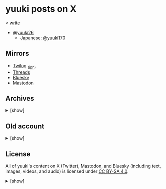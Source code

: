 # yuuki posts on X

< [write](https://github.com/yuuki7/write)

- [@yuuki26](https://x.com/i/user/1463770680491593729)
    - Japanese: [@yuuki170](https://x.com/i/user/1672629051419410435)

## Mirrors

* [Twilog](https://twilog.togetter.com/yuuki26) <sub>([jpn](https://twilog.togetter.com/yuuki170))</sub>
* [Threads](https://www.threads.com/@yuuki321)
* [Bluesky](https://bsky.app/profile/yuukikonno.bsky.social)
* [Mastodon](https://mastodon.social/@yuukikonno)

## Archives

<details>
<summary>[show]</summary>

* [Archive.today](https://archive.today/https://x.com/yuuki26/status/*) ([jpn](https://archive.today/https://x.com/yuuki170/status/*))
* [Posfie](https://posfie.com/@yuuki26/p/1GwHcQz) ([jpn](https://posfie.com/@yuuki26/p/wepqH4t))
* [FC2 Blog (- Jun 2024)](https://yuuki6.blog.fc2.com/)
* [Google Drive (- 2023)](https://drive.google.com/drive/folders/1jiTbgwpmjpOghzxqSQmy_m7WAGxjszZU)

</details>

## Old account

<details>
<summary>[show]</summary>

* @yuuki___0517 (2019)
    * [Archive.today](https://archive.today/https://twitter.com/yuuki___0517/status/*)
    * [Internet Archive](https://web.archive.org/web/*/https://twitter.com/yuuki___0517/status/*)
    * [Pawoo](https://pawoo.net/@yuuki___0517)
    * [FC2 Blog](https://yuukishogi.blog.fc2.com/)

</details>

## License

All of yuuki's content on X (Twitter), Mastodon, and Bluesky (including text, images, videos, and audio) is licensed under [CC BY-SA 4.0](https://creativecommons.org/licenses/by-sa/4.0/).

<details>
<summary>[show]</summary>

https://github.com/user-attachments/assets/8920ccf0-003d-46d2-a480-da4a5431745a

https://youtu.be/b6dcrSjsA7A

</details>
